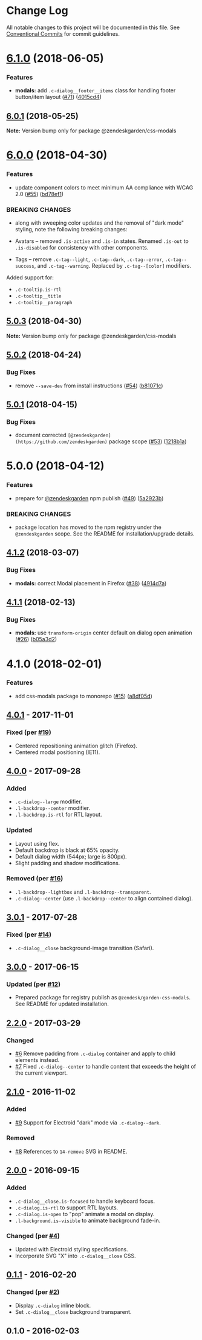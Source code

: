 # Change Log

All notable changes to this project will be documented in this file.
See [Conventional Commits](https://conventionalcommits.org) for commit guidelines.

<a name="6.1.0"></a>
# [6.1.0](https://github.com/zendeskgarden/css-components/compare/@zendeskgarden/css-modals@6.0.1...@zendeskgarden/css-modals@6.1.0) (2018-06-05)


### Features

* **modals:** add `.c-dialog__footer__items` class for handling footer button/item layout ([#71](https://github.com/zendeskgarden/css-components/issues/71)) ([4015cd4](https://github.com/zendeskgarden/css-components/commit/4015cd4))




<a name="6.0.1"></a>
## [6.0.1](https://github.com/zendeskgarden/css-components/compare/@zendeskgarden/css-modals@6.0.0...@zendeskgarden/css-modals@6.0.1) (2018-05-25)




**Note:** Version bump only for package @zendeskgarden/css-modals

<a name="6.0.0"></a>
# [6.0.0](https://github.com/zendeskgarden/css-components/compare/@zendeskgarden/css-modals@5.0.3...@zendeskgarden/css-modals@6.0.0) (2018-04-30)


### Features

* update component colors to meet minimum AA compliance with WCAG 2.0 ([#55](https://github.com/zendeskgarden/css-components/issues/55)) ([bd78ef1](https://github.com/zendeskgarden/css-components/commit/bd78ef1))


### BREAKING CHANGES

* along with sweeping color updates and the removal of "dark mode" styling, note the following breaking changes:

* Avatars – removed `.is-active` and `.is-in` states. Renamed `.is-out` to `.is-disabled` for consistency with other components.
* Tags – remove `.c-tag--light`, `.c-tag--dark`, `.c-tag--error`, `.c-tag--success`, and `.c-tag--warning`. Replaced by `.c-tag--[color]` modifiers.

Added support for:

* `.c-tooltip.is-rtl`
* `.c-tooltip__title`
* `.c-tooltip__paragraph`




<a name="5.0.3"></a>
## [5.0.3](https://github.com/zendeskgarden/css-components/compare/@zendeskgarden/css-modals@5.0.2...@zendeskgarden/css-modals@5.0.3) (2018-04-30)




**Note:** Version bump only for package @zendeskgarden/css-modals

<a name="5.0.2"></a>
## [5.0.2](https://github.com/zendeskgarden/css-components/compare/@zendeskgarden/css-modals@5.0.1...@zendeskgarden/css-modals@5.0.2) (2018-04-24)


### Bug Fixes

* remove `--save-dev` from install instructions ([#54](https://github.com/zendeskgarden/css-components/issues/54)) ([b81071c](https://github.com/zendeskgarden/css-components/commit/b81071c))




<a name="5.0.1"></a>
## [5.0.1](https://github.com/zendeskgarden/css-components/compare/@zendeskgarden/css-modals@5.0.0...@zendeskgarden/css-modals@5.0.1) (2018-04-15)


### Bug Fixes

* document corrected `[@zendeskgarden](https://github.com/zendeskgarden)` package scope ([#53](https://github.com/zendeskgarden/css-components/issues/53)) ([1218b1a](https://github.com/zendeskgarden/css-components/commit/1218b1a))




<a name="5.0.0"></a>
# 5.0.0 (2018-04-12)


### Features

* prepare for [@zendeskgarden](https://github.com/zendeskgarden) npm publish ([#49](https://github.com/zendeskgarden/css-components/issues/49)) ([5a2923b](https://github.com/zendeskgarden/css-components/commit/5a2923b))


### BREAKING CHANGES

* package location has moved to the npm registry under the `@zendeskgarden` scope. See the README for installation/upgrade details.




<a name="4.1.2"></a>
## [4.1.2](https://github.com/zendeskgarden/css-components/compare/@zendesk/garden-css-modals@4.1.1...@zendesk/garden-css-modals@4.1.2) (2018-03-07)


### Bug Fixes

* **modals:** correct Modal placement in Firefox ([#38](https://github.com/zendeskgarden/css-components/issues/38)) ([4914d7a](https://github.com/zendeskgarden/css-components/commit/4914d7a))




<a name="4.1.1"></a>
## [4.1.1](https://github.com/zendeskgarden/css-components/compare/@zendesk/garden-css-modals@4.1.0...@zendesk/garden-css-modals@4.1.1) (2018-02-13)


### Bug Fixes

* **modals:** use `transform-origin` center default on dialog open animation ([#26](https://github.com/zendeskgarden/css-components/issues/26)) ([b05a3d2](https://github.com/zendeskgarden/css-components/commit/b05a3d2))




<a name="4.1.0"></a>
# 4.1.0 (2018-02-01)


### Features

* add css-modals package to monorepo ([#15](https://github.com/zendeskgarden/css-components/issues/15)) ([a8df05d](https://github.com/zendeskgarden/css-components/commit/a8df05d))




## [4.0.1] - 2017-11-01
### Fixed (per [#19](https://github.com/zendeskgarden/css-modals/pull/19))
- Centered repositioning animation glitch (Firefox).
- Centered modal positioning (IE11).

## [4.0.0] - 2017-09-28
### Added
- `.c-dialog--large` modifier.
- `.l-backdrop--center` modifier.
- `.l-backdrop.is-rtl` for RTL layout.

### Updated
- Layout using flex.
- Default backdrop is black at 65% opacity.
- Default dialog width (544px; large is 800px).
- Slight padding and shadow modifications.

### Removed (per [#16](https://github.com/zendeskgarden/css-modals/pull/16))
- `.l-backdrop--lightbox` and `.l-backdrop--transparent`.
- `.c-dialog--center` (use `.l-backdrop--center` to align contained
dialog).

## [3.0.1] - 2017-07-28
### Fixed (per [#14](https://github.com/zendeskgarden/css-modals/pull/14))
- `.c-dialog__close` background-image transition (Safari).

## [3.0.0] - 2017-06-15
### Updated (per [#12](https://github.com/zendeskgarden/css-modals/pull/12))
- Prepared package for registry publish as `@zendesk/garden-css-modals`.
See README for updated installation.

## [2.2.0] - 2017-03-29
### Changed
- [#6](https://github.com/zendeskgarden/css-modals/issues/6) Remove
padding from `.c-dialog` container and apply to child elements
instead.
- [#7](https://github.com/zendeskgarden/css-modals/pull/7) Fixed
`.c-dialog--center` to handle content that exceeds the height of the
current viewport.

## [2.1.0] - 2016-11-02
### Added
- [#9](https://github.com/zendeskgarden/css-modals/pull/9) Support for
Electroid "dark" mode via `.c-dialog--dark`.

### Removed
- [#8](https://github.com/zendeskgarden/css-modals/pull/8) References to
`14-remove` SVG in README.

## [2.0.0] - 2016-09-15
### Added
- `.c-dialog__close.is-focused` to handle keyboard focus.
- `.c-dialog.is-rtl` to support RTL layouts.
- `.c-dialog.is-open` to "pop" animate a modal on display.
- `.l-background.is-visible` to animate background fade-in.

### Changed (per [#4](https://github.com/zendeskgarden/css-modals/pull/4))
- Updated with Electroid styling specifications.
- Incorporate SVG "X" into `.c-dialog__close` CSS.

## [0.1.1] - 2016-02-20
### Changed (per [#2](https://github.com/zendeskgarden/css-modals/pull/2))
- Display `.c-dialog` inline block.
- Set `.c-dialog__close` background transparent.

## 0.1.0 - 2016-02-03

[4.0.1]: https://github.com/zendeskgarden/css-modals/compare/v4.0.0...v4.0.1
[4.0.0]: https://github.com/zendeskgarden/css-modals/compare/v3.0.1...v4.0.0
[3.0.1]: https://github.com/zendeskgarden/css-modals/compare/v3.0.0...v3.0.1
[3.0.0]: https://github.com/zendeskgarden/css-modals/compare/2.2.0...v3.0.0
[2.2.0]: https://github.com/zendeskgarden/css-modals/compare/2.1.0...2.2.0
[2.1.0]: https://github.com/zendeskgarden/css-modals/compare/2.0.0...2.1.0
[2.0.0]: https://github.com/zendeskgarden/css-modals/compare/0.1.1...2.0.0
[0.1.1]: https://github.com/zendeskgarden/css-modals/compare/0.1.0...0.1.1
